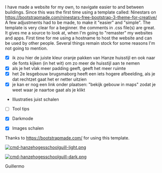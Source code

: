 
I have made a website for my own, to navigate easier to and between buildings.
Since this was the first time using a template called: Ninestars on https://bootstrapmade.com/ninestars-free-bootstrap-3-theme-for-creative/
A few adjustments had to be made, to make it "easier" and "simple". The template is very clear for a beginner. the comments in .css file(s) are great.
It gives me a source to look at, when I'm going to "remaster" my websites and apps. First time for me using a hostname to host the website and can be used by other people. Several things remain stock for some reasons I'm not going to mention.


- [X] ik zou hier de juiste kleur oranje pakken van Hanze huisstijl en ook naar de fonts kijken (in het wit) om zo meer de huisstijl aan te nemen
- [X] als je het vlak meer padding geeft, geeft het meer ruimte
- [X] het 2e lesgebouw brugsmaborg heeft een iets hogere afbeelding, als je dat rechtzet gaat het er netter uitzien 
- [X] je kan er nog een link onder plaatsen: "bekijk gebouw in maps" zodat je weet waar je naartoe gaat als je klikt
- Illustraties juist schalen
- [ ] Tool tips
- [X] Darkmode
- [X] Images schalen


Thanks to https://bootstrapmade.com/ for using this template.


[![cmd-hanzehogesschoolguill-light.png](https://i.postimg.cc/3NQc1MP2/cmd-hanzehogesschoolguill-light.png)](https://postimg.cc/PpKyf7fq)

[![cmd-hanzehogesschoolguill-dark.png](https://i.postimg.cc/HxyNbWPp/cmd-hanzehogesschoolguill-dark.png)](https://postimg.cc/r0qgkTkb)

Guillermo